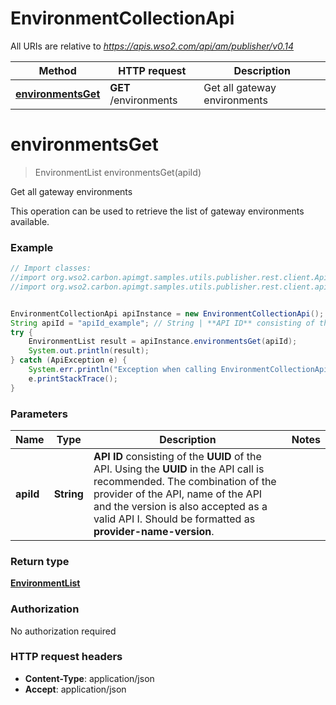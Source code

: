 # EnvironmentCollectionApi

All URIs are relative to *https://apis.wso2.com/api/am/publisher/v0.14*

Method | HTTP request | Description
------------- | ------------- | -------------
[**environmentsGet**](EnvironmentCollectionApi.md#environmentsGet) | **GET** /environments | Get all gateway environments


<a name="environmentsGet"></a>
# **environmentsGet**
> EnvironmentList environmentsGet(apiId)

Get all gateway environments

This operation can be used to retrieve the list of gateway environments available. 

### Example
```java
// Import classes:
//import org.wso2.carbon.apimgt.samples.utils.publisher.rest.client.ApiException;
//import org.wso2.carbon.apimgt.samples.utils.publisher.rest.client.api.EnvironmentCollectionApi;


EnvironmentCollectionApi apiInstance = new EnvironmentCollectionApi();
String apiId = "apiId_example"; // String | **API ID** consisting of the **UUID** of the API. Using the **UUID** in the API call is recommended. The combination of the provider of the API, name of the API and the version is also accepted as a valid API I. Should be formatted as **provider-name-version**. 
try {
    EnvironmentList result = apiInstance.environmentsGet(apiId);
    System.out.println(result);
} catch (ApiException e) {
    System.err.println("Exception when calling EnvironmentCollectionApi#environmentsGet");
    e.printStackTrace();
}
```

### Parameters

Name | Type | Description  | Notes
------------- | ------------- | ------------- | -------------
 **apiId** | **String**| **API ID** consisting of the **UUID** of the API. Using the **UUID** in the API call is recommended. The combination of the provider of the API, name of the API and the version is also accepted as a valid API I. Should be formatted as **provider-name-version**.  |

### Return type

[**EnvironmentList**](EnvironmentList.md)

### Authorization

No authorization required

### HTTP request headers

 - **Content-Type**: application/json
 - **Accept**: application/json

